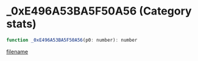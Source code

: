 # _0xE496A53BA5F50A56 (Category stats)

```js
function _0xE496A53BA5F50A56(p0: number): number
```

[filename](_0xE496A53BA5F50A56_m.md ':include')